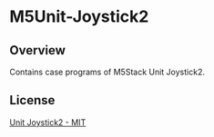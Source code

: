 # M5Unit-Joystick2

## Overview

Contains case programs of M5Stack Unit Joystick2.

## License

[Unit Joystick2 - MIT](LICENSE)

